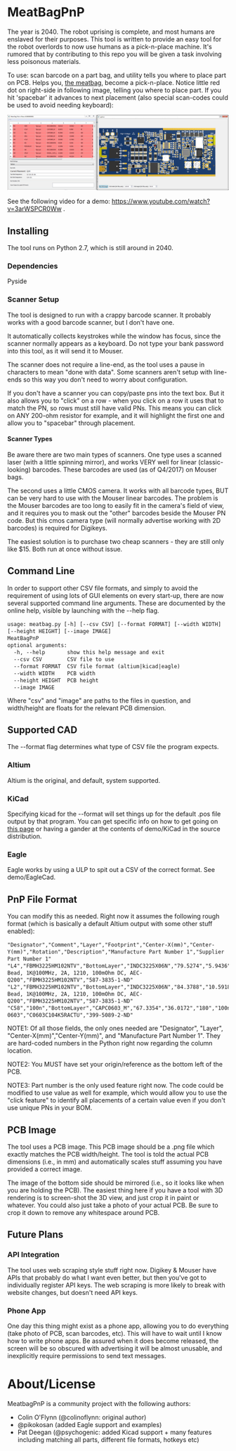 # MeatBagPnP
The year is 2040. The robot uprising is complete, and most humans are enslaved for their purposes. This tool is written to provide an easy tool for the robot overlords to now use humans as a pick-n-place machine. It's rumored that by contributing to this repo you will be given a task involving less poisonous materials.

To use: scan barcode on a part bag, and utility tells you where to place part on PCB. Helps you, [the meatbag,](https://www.youtube.com/watch?v=f-1ry9zMi4o) become a pick-n-place. Notice little red dot on right-side in following image, telling you where to place part. If you hit 'spacebar' it advances to next placement (also special scan-codes could be used to avoid needing keyboard):

![](meatbag_example_topbot.png)

See the following video for a demo: https://www.youtube.com/watch?v=3arWSPCR0Ww .

## Installing

The tool runs on Python 2.7, which is still around in 2040.

### Dependencies
Pyside


### Scanner Setup

The tool is designed to run with a crappy barcode scanner. It probably works with a good barcode scanner, but I don't have one.

It automatically collects keystrokes while the window has focus, since the scanner normally appears as a keyboard. Do not type your bank password into this tool, as it will send it to Mouser.

The scanner does not require a line-end, as the tool uses a pause in characters to mean "done with data". Some scanners aren't setup with line-ends so this way you don't need to worry about configuration.

If you don't have a scanner you can copy/paste pns into the text box. But it also allows you to "click" on a row - when you click on a row it uses that to match the PN, so rows must still have valid PNs. This means you can click on ANY 200-ohm resistor for example, and it will highlight the first one and allow you to "spacebar" through placement.

#### Scanner Types

Be aware there are two main types of scanners. One type uses a scanned laser (with a little spinning mirror), and works VERY well for linear (classic-looking) barcodes. These barcodes are used (as of Q4/2017) on Mouser bags.

The second uses a little CMOS camera. It works with all barcode types, BUT can be very hard to use with the Mouser linear barcodes. The problem is the Mouser barcodes are too long to easily fit in the camera's field of view, and it requires you to mask out the "other" barcodes beside the Mouser PN code. But this cmos camera type (will normally advertise working with 2D barcodes) is required for Digikeys.

The easiest solution is to purchase two cheap scanners - they are still only like $15. Both run at once without issue.

## Command Line
In order to support other CSV file formats, and simply to avoid the requirement of using lots of GUI elements on every start-up, there are now several supported command line arguments.  These are documented by the online help, visible by launching with the --help flag.


    usage: meatbag.py [-h] [--csv CSV] [--format FORMAT] [--width WIDTH] [--height HEIGHT] [--image IMAGE]
    MeatBagPnP
    optional arguments:
      -h, --help       show this help message and exit
      --csv CSV        CSV file to use
      --format FORMAT  CSV file format (altium|kicad|eagle)
      --width WIDTH    PCB width
      --height HEIGHT  PCB height
      --image IMAGE


Where "csv" and "image" are paths to the files in question, and width/height are floats for the relevant PCB dimension.


## Supported CAD

The --format flag determines what type of CSV file the program expects. 

### Altium
Altium is the original, and default, system supported.

### KiCad
Specifying kicad for the --format will set things up for the default .pos file output by that program.  You can get specific info on how to get going on
[this page](https://flyingcarsandstuff.com/2018/04/simplifying-assembly-open-source-manual-pick-place-assistance/) or having a gander at the contents of demo/KiCad in the source distribution.

### Eagle
Eagle works by using a ULP to spit out a CSV of the correct format. See demo/EagleCad.

## PnP File Format

You can modify this as needed. Right now it assumes the following rough format (which is basically a default Altium output with some other stuff enabled):

    "Designator","Comment","Layer","Footprint","Center-X(mm)","Center-Y(mm)","Rotation","Description","Manufacture Part Number 1","Supplier Part Number 1"
    "L4","FBMH3225HM102NTV","BottomLayer","INDC3225X06N","79.5274","5.9436","360","Ferrite Bead, 1K@100MHz, 2A, 1210, 100mOhm DC, AEC-Q200","FBMH3225HM102NTV","587-3835-1-ND"
    "L2","FBMH3225HM102NTV","BottomLayer","INDC3225X06N","84.3788","10.5918","180","Ferrite Bead, 1K@100MHz, 2A, 1210, 100mOhm DC, AEC-Q200","FBMH3225HM102NTV","587-3835-1-ND"
    "C58","100n","BottomLayer","CAPC0603_M","67.3354","36.0172","180","100n, 0603","C0603C104K5RACTU","399-5089-2-ND"
  
  NOTE1: Of all those fields, the only ones needed are "Designator", "Layer", "Center-X(mm)","Center-Y(mm)", and "Manufacture Part Number 1". They are hard-coded numbers in the Python right now regarding the column location.
  
  NOTE2: You MUST have set your origin/reference as the bottom left of the PCB.
  
  NOTE3: Part number is the only used feature right now. The code could be modified to use value as well for example, which would allow you to use the "click feature" to identify all placements of a certain value even if you don't use unique PNs in your BOM.


  
## PCB Image

The tool uses a PCB image. This PCB image should be a .png file which exactly matches the PCB width/height. The tool is told the actual PCB dimensions (i.e., in mm) and automatically scales stuff assuming you have provided a correct image.

The image of the bottom side should be mirrored (i.e., so it looks like when you are holding the PCB). The easiest thing here if you have a tool with 3D rendering is to screen-shot the 3D view, and just crop it in paint or whatever. You could also just take a photo of your actual PCB. Be sure to crop it down to remove any whitespace around PCB.

## Future Plans

### API Integration

The tool uses web scraping style stuff right now. Digikey & Mouser have APIs that probably do what I want even better, but then you've got to individually register API keys. The web scraping is more likely to break with website changes, but doesn't need API keys.

### Phone App

One day this thing might exist as a phone app, allowing you to do everything (take photo of PCB, scan barcodes, etc). This will have to wait until I know how to write phone apps. Be assured when it does become released, the screen will be so obscured with advertising it will be almost unusable, and inexplicitly require permissions to send text messages.

# About/License

MeatbagPnP is a community project with the following authors:

* Colin O'Flynn (@colinoflynn: original author)
* @pikokosan (added Eagle support and examples)
* Pat Deegan (@psychogenic: added Kicad support + many features including matching all parts, different file formats, hotkeys etc)

